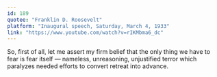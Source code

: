 ```yaml
---
id: 189
quotee: "Franklin D. Roosevelt"
platform: "Inaugural speech, Saturday, March 4, 1933"
link: "https://www.youtube.com/watch?v=rIKMbma6_dc"
---
```


So, first of all, let me assert my firm belief that the only thing we have to fear is fear itself — nameless, unreasoning, unjustified terror which paralyzes needed efforts to convert retreat into advance.
